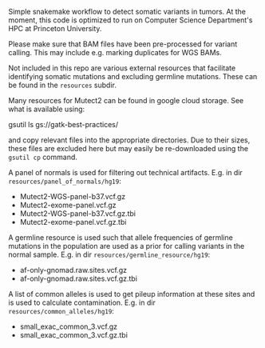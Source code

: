 Simple snakemake workflow to detect somatic variants in tumors. At the moment, this code is optimized to run on Computer Science Department's HPC at Princeton University.

Please make sure that BAM files have been pre-processed for variant calling. This may include e.g. marking duplicates for WGS BAMs.

Not included in this repo are various external resources that facilitate identifying somatic mutations and excluding germline mutations. These can be found in the `resources` subdir.

Many resources for Mutect2 can be found in google cloud storage. See what is available using:

gsutil ls gs://gatk-best-practices/

and copy relevant files into the appropriate directories. Due to their sizes, these files are excluded here but may easily be re-downloaded using the `gsutil cp` command.

A panel of normals is used for filtering out technical artifacts. E.g. in dir `resources/panel_of_normals/hg19`:
- Mutect2-WGS-panel-b37.vcf.gz
- Mutect2-exome-panel.vcf.gz
- Mutect2-WGS-panel-b37.vcf.gz.tbi
- Mutect2-exome-panel.vcf.gz.tbi

A germline resource is used such that allele frequencies of germline mutations in the population are used as a prior for calling variants in the normal sample. E.g. in dir `resources/germline_resource/hg19`:
- af-only-gnomad.raw.sites.vcf.gz
- af-only-gnomad.raw.sites.vcf.gz.tbi

A list of common alleles is used to get pileup information at these sites and is used to calculate contamination. E.g. in dir `resources/common_alleles/hg19`:
- small_exac_common_3.vcf.gz
- small_exac_common_3.vcf.gz.tbi

